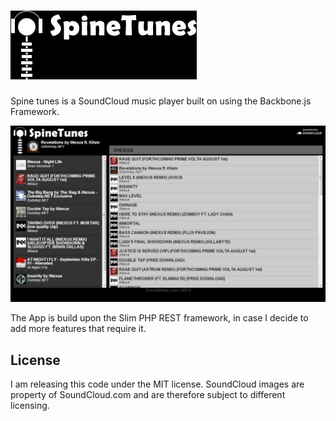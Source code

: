 ![SpineTunes](/images/logo.png)
==========

Spine tunes is a SoundCloud music player built on using the Backbone.js Framework.

![SpineTunes Screenshot](/screenshot.png)

The App is build upon the Slim PHP REST framework, in case I decide to add more features that require it.

## License ##
I am releasing this code under the MIT license. SoundCloud images are property of SoundCloud.com and are therefore subject to different licensing.